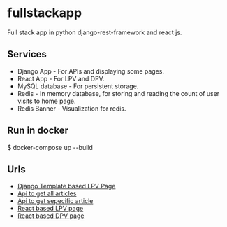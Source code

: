 # fullstackapp
Full stack app in python django-rest-framework and react js.

## Services
- Django App - For APIs and displaying some pages.
- React App - For LPV and DPV.
- MySQL database - For persistent storage.
- Redis - In memory database, for storing and reading the count of user visits to home page.
- Redis Banner - Visualization for redis.

## Run in docker
$ docker-compose up --build

## Urls
- [Django Template based LPV Page](http://localhost:8000/movie/lpv/)
- [Api to get all articles](http://localhost:8000/api/movie/article/)
- [Api to get sepecific article](http://localhost:8000/api/movie/article/1)
- [React based LPV page](http://localhost:3000/)
- [React based DPV page](http://localhost:3000/1)
